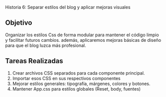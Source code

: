 Historia 6: Separar estilos del blog y aplicar mejoras visuales

## Objetivo 
Organizar los estilos Css de forma modular para mantener el código limpio y facilitar 
futuros cambios. además, aplicaremos mejoras básicas de diseño para que el blog luzca más profesional.

## Tareas Realizadas
1) Crear archivos CSS separados para cada componente principal.
2) Importar esos CSS en sus respectivos componentes
3) Mejorar estilos generales: tipografía, márgenes, colores y botones.
4) Mantener App.css para estilos globales (Reset, body, fuentes)